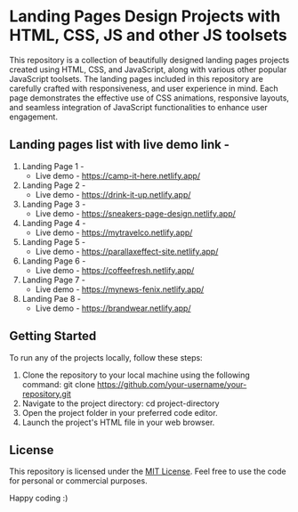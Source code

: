 # Landing Pages Design Projects with HTML, CSS, JS and other JS toolsets

This repository is a collection of beautifully designed landing pages projects created using HTML, CSS, and JavaScript, along with various other popular JavaScript toolsets. The landing pages included in this repository are carefully crafted with responsiveness, and user experience in mind. Each page demonstrates the effective use of CSS animations, responsive layouts, and seamless integration of JavaScript functionalities to enhance user engagement.

## Landing pages list with live demo link -

1. Landing Page 1 -
   - Live demo - https://camp-it-here.netlify.app/
2. Landing Page 2 -
   - Live demo - https://drink-it-up.netlify.app/
3. Landing Page 3 -
   - Live demo - https://sneakers-page-design.netlify.app/
4. Landing Page 4 -
   - Live demo - https://mytravelco.netlify.app/
5. Landing Page 5 -
   - Live demo - https://parallaxeffect-site.netlify.app/
6. Landing Page 6 -
   - Live demo - https://coffeefresh.netlify.app/
7. Landing Page 7 -
   - Live demo - https://mynews-fenix.netlify.app/
8. Landing Pae 8 -
   - Live demo - https://brandwear.netlify.app/

## Getting Started

To run any of the projects locally, follow these steps:

1. Clone the repository to your local machine using the following command: git clone https://github.com/your-username/your-repository.git
2. Navigate to the project directory: cd project-directory
3. Open the project folder in your preferred code editor.
4. Launch the project's HTML file in your web browser.

## License

This repository is licensed under the [MIT License](https://opensource.org/license/mit/). Feel free to use the code for personal or commercial purposes.

Happy coding :)
